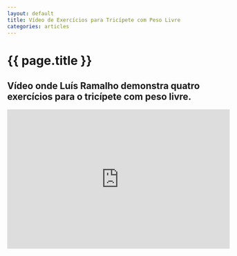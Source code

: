 ```yaml
---
layout: default
title: Vídeo de Exercícios para Tricípete com Peso Livre
categories: articles
---
```


# {{ page.title }}

## Vídeo onde Luís Ramalho demonstra quatro exercícios para o tricípete com peso livre.

<iframe width="515" height="323" src="http://www.youtube.com/embed/dyaZvjVfKvc?wmode=transparent" frameborder="0" allowfullscreen="allowfullscreen"> </iframe>
